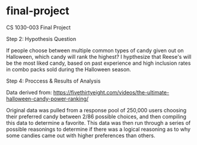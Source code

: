 # final-project
CS 1030-003 Final Project

Step 2: Hypothesis Question

  If people choose between multiple common types of candy given out on Halloween, which candy will rank the highest?
  I hypthesize that Reese's will be the most liked candy, based on past experience and high inclusion rates in combo packs    sold during the Halloween season. 


Step 4: Proccess & Results of Analysis

  Data derived from:
  https://fivethirtyeight.com/videos/the-ultimate-halloween-candy-power-ranking/
  
Original data was pulled from a response pool of 250,000 users choosing their preferred candy between 2/86 possible choices, and then compiling this data to determine a favorite.
This data was then run through a series of possible reasonings to determine if there was a logical reasoning as to why some candies came out with higher preferences than others. 
